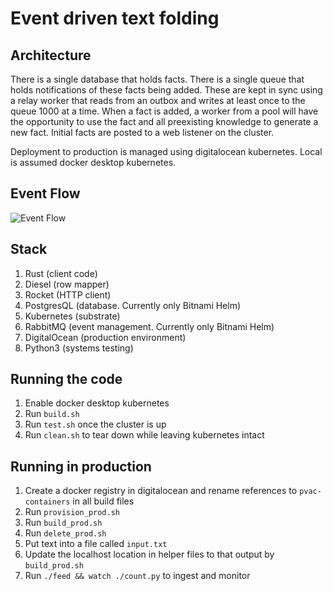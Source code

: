 # Event driven text folding

## Architecture
There is a single database that holds facts. There is a single queue that holds notifications of these facts being added. These are kept in sync using a relay worker that reads from an outbox and writes at least once to the queue 1000 at a time. When a fact is added, a worker from a pool will have the opportunity to use the fact and all preexisting knowledge to generate a new fact. Initial facts are posted to a web listener on the cluster.

Deployment to production is managed using digitalocean kubernetes. Local is assumed docker desktop kubernetes.

## Event Flow
![Event Flow](https://user-images.githubusercontent.com/2267434/182931603-63416f40-9951-47a3-8ed3-bffd7e4a6221.png)


## Stack
1. Rust (client code)
1. Diesel (row mapper)
1. Rocket (HTTP client)
1. PostgresQL (database. Currently only Bitnami Helm)
1. Kubernetes (substrate)
1. RabbitMQ (event management. Currently only Bitnami Helm)
1. DigitalOcean (production environment)
1. Python3 (systems testing)

## Running the code
1. Enable docker desktop kubernetes
2. Run `build.sh`
3. Run `test.sh` once the cluster is up
4. Run `clean.sh` to tear down while leaving kubernetes intact

## Running in production
1. Create a docker registry in digitalocean and rename references to `pvac-containers` in all build files
1. Run `provision_prod.sh`
2. Run `build_prod.sh`
3. Run `delete_prod.sh`
4. Put text into a file called `input.txt`
5. Update the localhost location in helper files to that output by `build_prod.sh`
6. Run `./feed && watch ./count.py` to ingest and monitor
